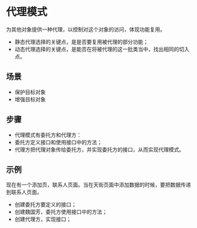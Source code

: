# 代理模式

为其他对象提供一种代理，以控制对这个对象的访问，体现功能复用。

- 静态代理选择的关键点，是是否要复用被代理的部分功能；
- 动态代理选择的关键点，是能否在将被代理的这一批类当中，找出相同的切入点。

## 场景
- 保护目标对象
- 增强目标对象

## 步骤
- 代理模式有委托方和代理方：
- 委托方定义接口和使用接口中的方法；
- 代理方把代理对象传给委托方，并实现委托方的接口，从而实现代理模式。

## 示例

现在有一个添加页，联系人页面。当在天街页面中添加数据的时候，要把数据传递到联系人页面。

- 创建委托方要定义的接口；
- 创建魏国芳，委托方使用接口中的方法；
- 创建代理方，实现接口；
